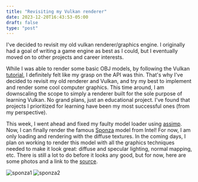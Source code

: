 ```yaml
---
title: "Revisiting my Vulkan renderer"
date: 2023-12-20T16:43:53-05:00
draft: false
type: "post"
---
```


I've decided to revisit my old vulkan renderer/graphics engine. I originally
had a goal of writing a game engine as best as I could, but I eventually moved
on to other projects and career interests.

While I was able to render some basic OBJ models, by following the Vulkan
[tutorial](https://vulkan-tutorial.com/), I definitely felt like my grasp on
the API was thin. That's why I've decided to revisit my old renderer and
Vulkan, and try my best to implement and render some cool computer graphics.
This time around, I am downscaling the scope to simply a renderer built for the
sole purpose of learning Vulkan. No grand plans, just an educational project.
I've found that projects I prioritized for learning have been my most
successful ones (from my perspective).

This week, I went ahead and fixed my faulty model loader using
[assimp](https://assimp.org/). Now, I can finally render the famous
[Sponza](https://www.intel.com/content/www/us/en/developer/topic-technology/graphics-research/samples.html)
model from Intel! For now, I am only loading and rendering with the diffuse
textures. In the coming days, I plan on working to render this model with all
the graphics techniques needed to make it look great: diffuse and specular
lighting, normal mapping, etc. There is still a lot to do before it looks any
good, but for now, here are some photos and a link to the
[source](https://github.com/akash-melachuri/Ash).

![sponza1](/images/revisitingvulkan/sponza1.png)
![sponza2](/images/revisitingvulkan/sponza2.png)
